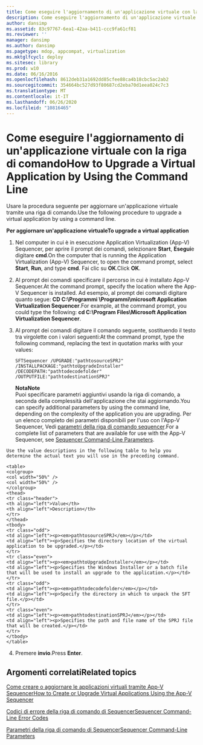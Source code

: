 ```yaml
---
title: Come eseguire l'aggiornamento di un'applicazione virtuale con la riga di comando
description: Come eseguire l'aggiornamento di un'applicazione virtuale con la riga di comando
author: dansimp
ms.assetid: 83c97767-6ea1-42aa-b411-ccc9fa61cf81
ms.reviewer: ''
manager: dansimp
ms.author: dansimp
ms.pagetype: mdop, appcompat, virtualization
ms.mktglfcycl: deploy
ms.sitesec: library
ms.prod: w10
ms.date: 06/16/2016
ms.openlocfilehash: 8612deb31a1692dd85cfee88ca4b18cbc5ac2ab2
ms.sourcegitcommit: 354664bc527d93f80687cd2eba70d1eea024c7c3
ms.translationtype: MT
ms.contentlocale: it-IT
ms.lasthandoff: 06/26/2020
ms.locfileid: "10816465"
---
```

# <span data-ttu-id="6614d-103">Come eseguire l'aggiornamento di un'applicazione virtuale con la riga di comando</span><span class="sxs-lookup"><span data-stu-id="6614d-103">How to Upgrade a Virtual Application by Using the Command Line</span></span>


<span data-ttu-id="6614d-104">Usare la procedura seguente per aggiornare un'applicazione virtuale tramite una riga di comando.</span><span class="sxs-lookup"><span data-stu-id="6614d-104">Use the following procedure to upgrade a virtual application by using a command line.</span></span>

**<span data-ttu-id="6614d-105">Per aggiornare un'applicazione virtuale</span><span class="sxs-lookup"><span data-stu-id="6614d-105">To upgrade a virtual application</span></span>**

1.  <span data-ttu-id="6614d-106">Nel computer in cui è in esecuzione Application Virtualization (App-V) Sequencer, per aprire il prompt dei comandi, selezionare **Start**, **Esegui**e digitare **cmd**.</span><span class="sxs-lookup"><span data-stu-id="6614d-106">On the computer that is running the Application Virtualization (App-V) Sequencer, to open the command prompt, select **Start**, **Run**, and type **cmd**.</span></span> <span data-ttu-id="6614d-107">Fai clic su **OK**.</span><span class="sxs-lookup"><span data-stu-id="6614d-107">Click **OK**.</span></span>

2.  <span data-ttu-id="6614d-108">Al prompt dei comandi specificare il percorso in cui è installato App-V Sequencer.</span><span class="sxs-lookup"><span data-stu-id="6614d-108">At the command prompt, specify the location where the App-V Sequencer is installed.</span></span> <span data-ttu-id="6614d-109">Ad esempio, al prompt dei comandi digitare quanto segue: **CD C:\\Programmi \\Programmi\\microsoft Application Virtualization Sequencer**.</span><span class="sxs-lookup"><span data-stu-id="6614d-109">For example, at the command prompt, you could type the following: **cd C:\\Program Files\\Microsoft Application Virtualization Sequencer**.</span></span>

3.  <span data-ttu-id="6614d-110">Al prompt dei comandi digitare il comando seguente, sostituendo il testo tra virgolette con i valori seguenti:</span><span class="sxs-lookup"><span data-stu-id="6614d-110">At the command prompt, type the following command, replacing the text in quotation marks with your values:</span></span>

    `SFTSequencer /UPGRADE:"pathtosourceSPRJ" /INSTALLPACKAGE:"pathtoUpgradeInstaller" /DECODEPATH:"pathtodecodefolder" /OUTPUTFILE:"pathtodestinationSPRJ"`

    **<span data-ttu-id="6614d-111">Nota</span><span class="sxs-lookup"><span data-stu-id="6614d-111">Note</span></span>**  
    <span data-ttu-id="6614d-112">Puoi specificare parametri aggiuntivi usando la riga di comando, a seconda della complessità dell'applicazione che stai aggiornando.</span><span class="sxs-lookup"><span data-stu-id="6614d-112">You can specify additional parameters by using the command line, depending on the complexity of the application you are upgrading.</span></span> <span data-ttu-id="6614d-113">Per un elenco completo dei parametri disponibili per l'uso con l'App-V Sequencer, Vedi [parametri della riga di comando sequencer](sequencer-command-line-parameters.md).</span><span class="sxs-lookup"><span data-stu-id="6614d-113">For a complete list of parameters that are available for use with the App-V Sequencer, see [Sequencer Command-Line Parameters](sequencer-command-line-parameters.md).</span></span>



~~~
Use the value descriptions in the following table to help you determine the actual text you will use in the preceding command.

<table>
<colgroup>
<col width="50%" />
<col width="50%" />
</colgroup>
<thead>
<tr class="header">
<th align="left">Value</th>
<th align="left">Description</th>
</tr>
</thead>
<tbody>
<tr class="odd">
<td align="left"><p><em>pathtosourceSPRJ</em></p></td>
<td align="left"><p>Specifies the directory location of the virtual application to be upgraded.</p></td>
</tr>
<tr class="even">
<td align="left"><p><em>pathtoUpgradeInstaller</em></p></td>
<td align="left"><p>Specifies the Windows Installer or a batch file that will be used to install an upgrade to the application.</p></td>
</tr>
<tr class="odd">
<td align="left"><p><em>pathtodecodefolder</em></p></td>
<td align="left"><p>Specify the directory in which to unpack the SFT file.</p></td>
</tr>
<tr class="even">
<td align="left"><p><em>pathtodestinationSPRJ</em></p></td>
<td align="left"><p>Specifies the path and file name of the SPRJ file that will be created.</p></td>
</tr>
</tbody>
</table>
~~~



4. <span data-ttu-id="6614d-114">Premere **invio**.</span><span class="sxs-lookup"><span data-stu-id="6614d-114">Press **Enter**.</span></span>

## <span data-ttu-id="6614d-115">Argomenti correlati</span><span class="sxs-lookup"><span data-stu-id="6614d-115">Related topics</span></span>


[<span data-ttu-id="6614d-116">Come creare o aggiornare le applicazioni virtuali tramite App-V Sequencer</span><span class="sxs-lookup"><span data-stu-id="6614d-116">How to Create or Upgrade Virtual Applications Using the App-V Sequencer</span></span>](how-to-create-or-upgrade-virtual-applications-using--the-app-v-sequencer.md)

[<span data-ttu-id="6614d-117">Codici di errore della riga di comando di Sequencer</span><span class="sxs-lookup"><span data-stu-id="6614d-117">Sequencer Command-Line Error Codes</span></span>](sequencer-command-line-error-codes.md)

[<span data-ttu-id="6614d-118">Parametri della riga di comando di Sequencer</span><span class="sxs-lookup"><span data-stu-id="6614d-118">Sequencer Command-Line Parameters</span></span>](sequencer-command-line-parameters.md)









